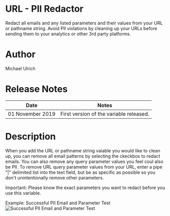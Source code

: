 # URL - PII Redactor
Redact all emails and any listed parameters and their values from your URL or pathname string. Avoid PII violations by cleaning up your URLs before sending them to your analytics or other 3rd party platforms.

# Author
Michael Ulrich

# Release Notes
| Date | Notes |
|-------|-------|
| 01 November 2019 | First version of the variable released. |

# Description
When you add the URL or pathname string vaiable you would like to clean up, you can remove all email patterns by selecting the ckeckbox to redact emails. You can also remove any query parameter values you feel coul also be PII. To remove URL query parameter values from your URL, enter a pipe "|" delimited list into the text field, but be as specific as possible so you don't unintentionally remove other parameters. 

Important: Please know the exact parameters you want to redact before you use this variable. 

Example: Successful PII Email and Parameter Test
![Successful PII Email and Parameter Test](https://user-images.githubusercontent.com/53228114/68053195-595e1c80-fcb9-11e9-823e-8a2801b010d3.png)
